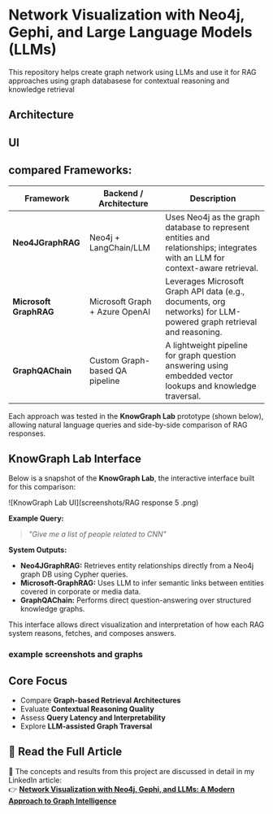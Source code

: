 
# Network Visualization with Neo4j, Gephi, and Large Language Models (LLMs)

This repository helps create graph network using LLMs and use it for RAG approaches using graph databasese for contextual reasoning and knowledge retrieval 

## Architecture

## UI

## compared Frameworks:

| Framework | Backend / Architecture | Description |
|------------|------------------------|--------------|
| **Neo4JGraphRAG** | Neo4j + LangChain/LLM | Uses Neo4j as the graph database to represent entities and relationships; integrates with an LLM for context-aware retrieval. |
| **Microsoft GraphRAG** | Microsoft Graph + Azure OpenAI | Leverages Microsoft Graph API data (e.g., documents, org networks) for LLM-powered graph retrieval and reasoning. |
| **GraphQAChain** | Custom Graph-based QA pipeline | A lightweight pipeline for graph question answering using embedded vector lookups and knowledge traversal. |

Each approach was tested in the **KnowGraph Lab** prototype (shown below), allowing natural language queries and side-by-side comparison of RAG responses.


## KnowGraph Lab Interface

Below is a snapshot of the **KnowGraph Lab**, the interactive interface built for this comparison:

![KnowGraph Lab UI](screenshots/RAG response 5 .png)

**Example Query:**  
> *"Give me a list of people related to CNN"*

**System Outputs:**
- **Neo4JGraphRAG:** Retrieves entity relationships directly from a Neo4j graph DB using Cypher queries.  
- **Microsoft-GraphRAG:** Uses LLM to infer semantic links between entities covered in corporate or media data.  
- **GraphQAChain:** Performs direct question-answering over structured knowledge graphs.

This interface allows direct visualization and interpretation of how each RAG system reasons, fetches, and composes answers.

### example screenshots and graphs 

## Core Focus

- Compare **Graph-based Retrieval Architectures**
- Evaluate **Contextual Reasoning Quality**
- Assess **Query Latency and Interpretability**
- Explore **LLM-assisted Graph Traversal**


## 📰 Read the Full Article

📖 The concepts and results from this project are discussed in detail in my LinkedIn article:  
👉 [**Network Visualization with Neo4j, Gephi, and LLMs: A Modern Approach to Graph Intelligence**](https://www.linkedin.com/pulse/network-visualization-using-large-language-models-amruth-pai-fqh3c/?trackingId=1jalSTUATcuJiB%2FkVI%2Fw0Q%3D%3D)